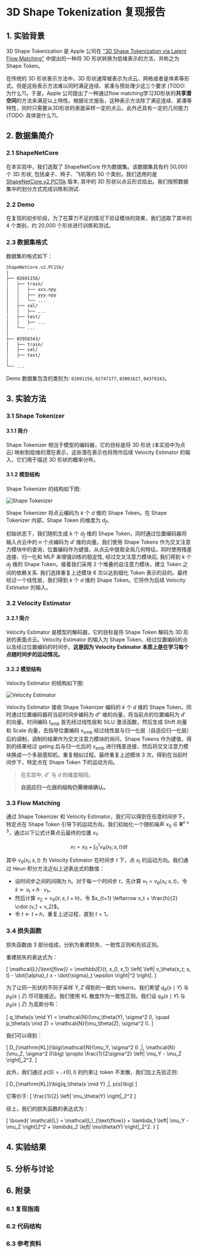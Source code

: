 # 3D Shape Tokenization 复现报告

## 1. 实验背景

3D Shape Tokenization 是 Apple 公司在 ["3D Shape Tokenization via Latent Flow Matching"](https://arxiv.org/abs/2412.15618) 中提出的一种将 3D 形状转换为低维表示的方法，并称之为 Shape Token。

在传统的 3D 形状表示方法中，3D 形状通常被表示为点云、网格或者是体素等形式。但是这些表示方法难以同时满足连续、紧凑与预处理少这三个要求 (TODO: 为什么?)。于是，Apple 公司提出了一种通过flow matching学习3D形状的**共享潜空间**的方法来满足以上特性。根据论文报告，这种表示方法除了满足连续、紧凑等特性，同时只需要从3D形状的表面采样一定的点云，此外还具有一定的几何能力 (TODO: 具体是什么?)。

## 2. 数据集简介

### 2.1 ShapeNetCore

在本实验中，我们选取了 ShapeNetCore 作为数据集。该数据集具有约 50,000 个 3D 形状, 包括桌子、椅子、飞机等约 50 个类别，我们选用的是 [ShapeNetCore.v2.PC15k](https://drive.google.com/drive/folders/1MMRp7mMvRj8-tORDaGTJvrAeCMYTWU2j) 版本, 其中的 3D 形状以点云形式给出。我们按照数据集中的划分方式完成训练和测试.

### 2.2 Demo

在复现的初步阶段，为了在算力不足的情况下验证模块的效果，我们选取了其中的 4 个类别，约 20,000 个形状进行训练和测试。

### 2.3 数据集格式

数据集的格式如下：

```txt
ShapeNetCore.v2.PC15k/
│
├── 02691156/
│   ├── train/
│   │   ├── xxx.npy
│   │   ├── yyy.npy
│   │   └── ...
│   ├── val/
│   │   ├── ...
│   ├── test/
│   │   ├── ...
│   └── ...
│
├── 02958343/
│   ├── train/
│   ├── val/
│   ├── test/
│
└── ...
```

Demo 数据集包含的类别为: `02691156`, `02747177`, `03001627`, `04379243`。


## 3. 实验方法

### 3.1 Shape Tokenizer

#### 3.1.1 简介

Shape Tokenizer 相当于模型的编码器，它的目标是将 3D 形状 (本实验中为点云) 映射到低维的潜在表示，这些潜在表示也将用作后续 Velocity Estimator 的输入，它们用于描述 3D 形状的概率分布。

#### 3.1.2 模型结构

Shape Tokenizer 的结构如下图:

![Shape Tokenizer](assets/shape_tokenizer.png)

Shape Tokenizer 将点云编码为 $k$ 个 $d$ 维的 Shape Token。在 Shape Tokenizer 内部，Shape Token 的维度为 $d_f$。

初始状态下，我们随机生成 $k$ 个 $d_f$ 维的 Shape Token，同时通过位置编码器将输入点云中的 $n$ 个点编码为 $d'$ 维的向量。我们使用 Shape Tokens 作为交叉注意力模块中的查询，位置编码作为键值，从点云中提取全局几何特征。同时使用残差连接、归一化和 MLP 来增强训练的稳定性, 经过交叉注意力模块后, 我们得到 $k$ 个 $d_f$ 维的 Shape Token。接着我们采用 2 个堆叠的自注意力模块，建立 Token 之间的依赖关系. 我们选择重复上述模块 6 次以达到细化 Token 表示的目的。最终经过一个线性层，我们得到 $k$ 个 $d$ 维的 Shape Token。它将作为后续 Velocity Estimator 的输入。

### 3.2 Velocity Estimator

#### 3.2.1 简介

Velocity Estimator 是模型的解码器，它的目标是将 Shape Token 解码为 3D 形状的表面点云。Velocity Estimator 的输入为 Shape Token、经过位置编码的点以及经过位置编码的时间步。**这是因为 Velocity Estimator 本质上是在学习每个点随时间步的运动情况。**

#### 3.2.2 模型结构

Velocity Estimator 的结构如下图:

![Velocity Estimator](assets/velocity_estimator.png)

Velocity Estimator 接收 Shape Tokenizer 编码的 $k$ 个 $d$ 维的 Shape Token，同时通过位置编码器将当前时间步编码为 $d''$ 维的向量，将当前点的位置编码为 $d'$ 的向量。时间编码 $t_{emb}$ 首先经过线性层和 SiLU 激活函数，然后生成 Shift 向量和 Scale 向量，去指导位置编码 $x_{emb}$ 经过线性层与归一化层（自适应归一化层）后的调制，调制的结果作为交叉注意力模块的询问，Shape Tokens 作为键值，得到的结果经过 gating 后与归一化后的 $x_{emb}$ 进行残差连接，然后将交叉注意力模块换成一个多层感知机，重复相似过程。最终重复上述模块 3 次，得到在当前时间步下，特定点在 Shape Token 下的运动方向。

> 在实现中, $d''$ 与 $d$ 的维度相同。

> **自适应归一化层的结构仍需继续确认。**

### 3.3 Flow Matching

通过 Shape Tokenizer 和 Velocity Estimator，我们可以得到在任意时间步下，特定点在 Shape Token 引导下的运动方向。我们初始化一个随机噪声 $x_0 \in \mathbf{R}^{n \times 3}$，通过以下公式计算点云最终的位置 $x_1$:

$$x_1 = x_0 + \int_{0}^{1}v_{\theta}(x_t;s,t) \mathrm{d} t$$

其中 $v_{\theta}(x_t;s,t)$ 为 Velocity Estimator 在时间步 $t$ 下，点 $x_t$ 的运动方向。我们通过 Heun 积分方法近似上述表达式的数值：

- 设时间步之间的间隔为 $h$。对于每一个时间步 $t$，先计算 $v_1 = v_{\theta}(x_t;s,t)$，令 $\tilde{x} \leftarrow x_t + h \cdot v_1$。
- 然后计算 $v_2 = v_{\theta}(\tilde{x};s,t+h)$，令 $x_{t+1} \leftarrow x_t + \frac{h}{2} \cdot (v_1 + v_2)$。
- 令 $t \leftarrow t + h$，重复上述过程，直到 $t = 1$。

### 3.4 损失函数

损失函数由 $3$ 部分组成，分别为重建损失、一致性正则和先验正则。

重建损失的表达式为：

\[
\mathcal{L}_{\text{flow}} = \mathbb{E}_{t, x_0, x_1} \left[ \left\| v_\theta(x_t; s, t) - \dot{\alpha}_t x - \dot{\sigma}_t \epsilon \right\|^2 \right].
\]

为了让同一形状的不同子采样 $Y, Z$ 得到的一致的 tokens，我们希望 $q_\theta(s \mid Y)$ 与 $p_\theta(s \mid Z)$ 尽可能接近。我们使用 KL 散度作为一致性正则。我们设 $q_\theta(s \mid Y)$ 与 $p_\theta(s \mid Z)$ 为高斯分布：

\[
q_\theta(s \mid Y) = \mathcal{N}(\mu_\theta(Y), \sigma^2 I), \quad 
p_\theta(s \mid Z) = \mathcal{N}(\mu_\theta(Z), \sigma^2 I).
\]  

我们可以得到：

\[
D_{\mathrm{KL}}\big(\mathcal{N}(\mu_Y, \sigma^2 I) \,\|\, \mathcal{N}(\mu_Z, \sigma^2 I)\big) 
\propto \frac{1}{2\sigma^2} \left\| \mu_Y - \mu_Z \right\|_2^2.
\]

此外，我们通过 $p(S) = \mathcal{N}(0, I)$ 的约束让 token 不发散，我们加上先验正则:

\[
D_{\mathrm{KL}}\big(q_\theta(s \mid Y) \,\|\, p(s)\big)
\]

它等价于:
\[
\frac{1}{2} \left\| \mu_\theta(Y) \right\|_2^2
\]

综上，我们的损失函数的表达式为：

\[
\boxed{ \mathcal{L} = \mathcal{L}_{\text{flow}} + \lambda_1 \left\| \mu_Y - \mu_Z \right\|_2^2 + \lambda_2 \left\| \mu_\theta(Y) \right\|_2^2. }
\]

## 4. 实验结果

## 5. 分析与讨论

## 6. 附录

### 6.1 复现指南

### 6.2 代码结构

### 6.3 参考资料